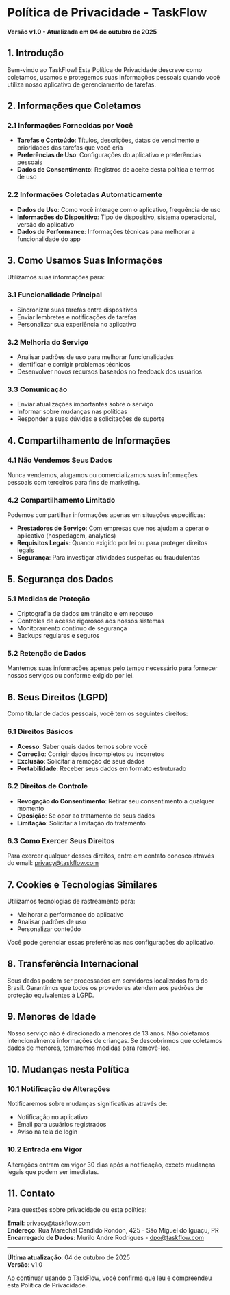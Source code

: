 # Política de Privacidade - TaskFlow

**Versão v1.0 • Atualizada em 04 de outubro de 2025**

## 1. Introdução

Bem-vindo ao TaskFlow! Esta Política de Privacidade descreve como coletamos, usamos e protegemos suas informações pessoais quando você utiliza nosso aplicativo de gerenciamento de tarefas.

## 2. Informações que Coletamos

### 2.1 Informações Fornecidas por Você
- **Tarefas e Conteúdo**: Títulos, descrições, datas de vencimento e prioridades das tarefas que você cria
- **Preferências de Uso**: Configurações do aplicativo e preferências pessoais
- **Dados de Consentimento**: Registros de aceite desta política e termos de uso

### 2.2 Informações Coletadas Automaticamente
- **Dados de Uso**: Como você interage com o aplicativo, frequência de uso
- **Informações do Dispositivo**: Tipo de dispositivo, sistema operacional, versão do aplicativo
- **Dados de Performance**: Informações técnicas para melhorar a funcionalidade do app

## 3. Como Usamos Suas Informações

Utilizamos suas informações para:

### 3.1 Funcionalidade Principal
- Sincronizar suas tarefas entre dispositivos
- Enviar lembretes e notificações de tarefas
- Personalizar sua experiência no aplicativo

### 3.2 Melhoria do Serviço
- Analisar padrões de uso para melhorar funcionalidades
- Identificar e corrigir problemas técnicos
- Desenvolver novos recursos baseados no feedback dos usuários

### 3.3 Comunicação
- Enviar atualizações importantes sobre o serviço
- Informar sobre mudanças nas políticas
- Responder a suas dúvidas e solicitações de suporte

## 4. Compartilhamento de Informações

### 4.1 Não Vendemos Seus Dados
Nunca vendemos, alugamos ou comercializamos suas informações pessoais com terceiros para fins de marketing.

### 4.2 Compartilhamento Limitado
Podemos compartilhar informações apenas em situações específicas:

- **Prestadores de Serviço**: Com empresas que nos ajudam a operar o aplicativo (hospedagem, analytics)
- **Requisitos Legais**: Quando exigido por lei ou para proteger direitos legais
- **Segurança**: Para investigar atividades suspeitas ou fraudulentas

## 5. Segurança dos Dados

### 5.1 Medidas de Proteção
- Criptografia de dados em trânsito e em repouso
- Controles de acesso rigorosos aos nossos sistemas
- Monitoramento contínuo de segurança
- Backups regulares e seguros

### 5.2 Retenção de Dados
Mantemos suas informações apenas pelo tempo necessário para fornecer nossos serviços ou conforme exigido por lei.

## 6. Seus Direitos (LGPD)

Como titular de dados pessoais, você tem os seguintes direitos:

### 6.1 Direitos Básicos
- **Acesso**: Saber quais dados temos sobre você
- **Correção**: Corrigir dados incompletos ou incorretos
- **Exclusão**: Solicitar a remoção de seus dados
- **Portabilidade**: Receber seus dados em formato estruturado

### 6.2 Direitos de Controle
- **Revogação do Consentimento**: Retirar seu consentimento a qualquer momento
- **Oposição**: Se opor ao tratamento de seus dados
- **Limitação**: Solicitar a limitação do tratamento

### 6.3 Como Exercer Seus Direitos
Para exercer qualquer desses direitos, entre em contato conosco através do email: privacy@taskflow.com

## 7. Cookies e Tecnologias Similares

Utilizamos tecnologias de rastreamento para:
- Melhorar a performance do aplicativo
- Analisar padrões de uso
- Personalizar conteúdo

Você pode gerenciar essas preferências nas configurações do aplicativo.

## 8. Transferência Internacional

Seus dados podem ser processados em servidores localizados fora do Brasil. Garantimos que todos os provedores atendem aos padrões de proteção equivalentes à LGPD.

## 9. Menores de Idade

Nosso serviço não é direcionado a menores de 13 anos. Não coletamos intencionalmente informações de crianças. Se descobrirmos que coletamos dados de menores, tomaremos medidas para removê-los.

## 10. Mudanças nesta Política

### 10.1 Notificação de Alterações
Notificaremos sobre mudanças significativas através de:
- Notificação no aplicativo
- Email para usuários registrados
- Aviso na tela de login

### 10.2 Entrada em Vigor
Alterações entram em vigor 30 dias após a notificação, exceto mudanças legais que podem ser imediatas.

## 11. Contato

Para questões sobre privacidade ou esta política:

**Email**: privacy@taskflow.com  
**Endereço**: Rua Marechal Candido Rondon, 425 - São Miguel do Iguaçu, PR  
**Encarregado de Dados**: Murilo Andre Rodrigues - dpo@taskflow.com

---

**Última atualização**: 04 de outubro de 2025  
**Versão**: v1.0

Ao continuar usando o TaskFlow, você confirma que leu e compreendeu esta Política de Privacidade.